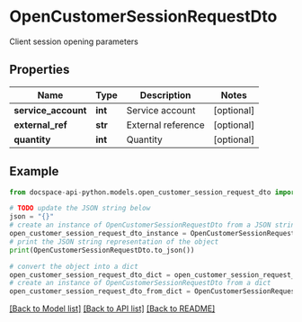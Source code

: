# OpenCustomerSessionRequestDto
Client session opening parameters

## Properties

Name | Type | Description | Notes
------------ | ------------- | ------------- | -------------
**service_account** | **int** | Service account | [optional] 
**external_ref** | **str** | External reference | [optional] 
**quantity** | **int** | Quantity | [optional] 

## Example

```python
from docspace-api-python.models.open_customer_session_request_dto import OpenCustomerSessionRequestDto

# TODO update the JSON string below
json = "{}"
# create an instance of OpenCustomerSessionRequestDto from a JSON string
open_customer_session_request_dto_instance = OpenCustomerSessionRequestDto.from_json(json)
# print the JSON string representation of the object
print(OpenCustomerSessionRequestDto.to_json())

# convert the object into a dict
open_customer_session_request_dto_dict = open_customer_session_request_dto_instance.to_dict()
# create an instance of OpenCustomerSessionRequestDto from a dict
open_customer_session_request_dto_from_dict = OpenCustomerSessionRequestDto.from_dict(open_customer_session_request_dto_dict)
```
[[Back to Model list]](../README.md#documentation-for-models) [[Back to API list]](../README.md#documentation-for-api-endpoints) [[Back to README]](../README.md)


